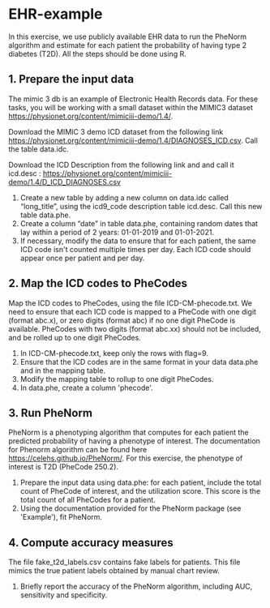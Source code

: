 # EHR-example

In this exercise, we use publicly available EHR data to run the PheNorm algorithm and estimate for each patient the probability of having type 2 diabetes (T2D).
All the steps should be done using R.


## 1. Prepare the input data

The mimic 3 db is an example of Electronic Health Records data. For these tasks, you will be working with a small dataset within the MIMIC3 dataset https://physionet.org/content/mimiciii-demo/1.4/. 

Download the MIMIC 3 demo ICD dataset from the following link https://physionet.org/content/mimiciii-demo/1.4/DIAGNOSES_ICD.csv. Call the table data.idc.

Download the ICD Description from the following link and and call it icd.desc :
https://physionet.org/content/mimiciii-demo/1.4/D_ICD_DIAGNOSES.csv

1. Create a new table by adding a new column on data.idc called “long_title”, using the icd9_code description table icd.desc. Call this new table data.phe. 
2. Create a column “date” in table data.phe, containing random dates that lay within a period of 2 years: 01-01-2019 and 01-01-2021.
3. If necessary, modify the data to ensure that for each patient, the same ICD code isn't counted multiple times per day. Each ICD code should appear once per patient and per day.


## 2. Map the ICD codes to PheCodes
Map the ICD codes to PheCodes, using the file ICD-CM-phecode.txt. We need to ensure that each ICD code is mapped to a PheCode with one digit (format abc.x), or zero digits (format abc) if no one digit PheCode is available. PheCodes with two digits (format abc.xx) should not be included, and be rolled up to one digit PheCodes.
1. In ICD-CM-phecode.txt, keep only the rows with flag=9. 
2. Ensure that the ICD codes are in the same format in your data data.phe and in the mapping table.
3. Modify the mapping table to rollup to one digit PheCodes.
4. In data.phe, create a column 'phecode'. 


## 3. Run PheNorm
PheNorm is a phenotyping algorithm that computes for each patient the predicted probability of having a phenotype of interest. The documentation for Phenorm algorithm can be found here https://celehs.github.io/PheNorm/.
For this exercise, the phenotype of interest is T2D (PheCode 250.2).

1. Prepare the input data using data.phe: for each patient, include the total count of PheCode of interest, and the utilization score. This score is the total count of all PheCodes for a patient.
2.  Using the documentation provided for the PheNorm package (see 'Example'), fit PheNorm.


## 4. Compute accuracy measures
The file fake_t2d_labels.csv contains fake labels for patients. This file mimics the true patient labels obtained by manual chart review.
1. Briefly report the accuracy of the PheNorm algorithm, including AUC, sensitivity and specificity.

